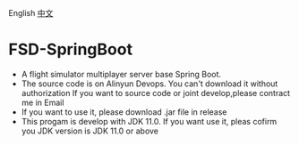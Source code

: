 English [中文](README_ZH.md)
# FSD-SpringBoot
* A flight simulator multiplayer server base Spring Boot.
* The source code is on Alinyun Devops. You can't download it without authorization If you want to source code or joint develop,please contract me in Email
* If you want to use it, please download .jar file in release
* This progam is develop with JDK 11.0. If you want use it, pleas cofirm you JDK version is JDK 11.0 or above
